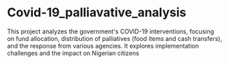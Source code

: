 # Covid-19_palliavative_analysis
This project analyzes the government's COVID-19 interventions, focusing on fund allocation, distribution of palliatives (food items and cash transfers), and the response from various agencies. It explores implementation challenges and the impact on Nigerian citizens
